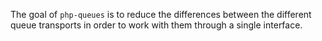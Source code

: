 The goal of `php-queues` is to reduce the differences between the different queue transports in order to work with them through a single interface.
